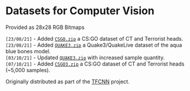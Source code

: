 # Datasets for Computer Vision
Provided as 28x28 RGB Bitmaps

`[23/08/21]` - Added [`CSGO.zip`](https://github.com/mrbid/DATASETS/raw/main/CSGO.zip) a CS:GO dataset of CT and Terrorist heads.<br>
`[23/08/21]` - Added [`QUAKE3.zip`](https://github.com/mrbid/DATASETS/raw/main/QUAKE3.zip) a Quake3/QuakeLive dataset of the aqua blue bones model.<br>
`[03/10/21]` - Updated [`QUAKE3.zip`](https://github.com/mrbid/DATASETS/raw/main/QUAKE3.zip) with increased sample quantity.<br>
`[07/10/21]` - Added [`CSGO3.zip`](https://github.com/mrbid/DATASETS/raw/main/CSGO3.zip) a CS:GO dataset of CT and Terrorist heads (~5,000 samples).

Originally distributed as part of the [TFCNN](https://github.com/tfcnn) project.
